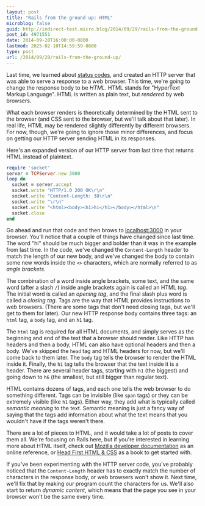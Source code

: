 ```yaml
---
layout: post
title: "Rails from the ground up: HTML"
microblog: false
guid: http://indirect-test.micro.blog/2014/09/29/rails-from-the-ground-up/
post_id: 4971551
date: 2014-09-28T16:00:00-0800
lastmod: 2025-02-10T14:59:59-0800
type: post
url: /2014/09/28/rails-from-the-ground-up/
---
```

Last time, we learned about [status codes](/2014/07/22/rails-from-the-ground-up-headers--status-codes/), and created an HTTP server that was able to serve a response to a web browser. This time, we're going to change the response body to be _HTML_. HTML stands for "HyperText Markup Language". HTML is written as plain text, but _rendered_ by web browsers.

What each browser renders is theoretically determined by the HTML sent to the browser (and CSS sent to the browser, but we'll talk about that later). In real life, HTML may be rendered slightly differently by different browsers. For now, though, we're going to ignore those minor differences, and focus on getting our HTTP server sending HTML in its responses.

Here's an expanded version of our HTTP server from last time that returns HTML instead of plaintext.

```ruby
require 'socket'
server = TCPServer.new 3000
loop do
  socket = server.accept
  socket.write "HTTP/1.0 200 OK\r\n"
  socket.write "Content-Length: 38\r\n"
  socket.write "\r\n"
  socket.write "<html><body><h1>hi</h1></body></html>\n"
  socket.close
end
```
Go ahead and run that code and then brows to [localhost:3000](http://localhost:3000) in your browser. You'll notice that a couple of things have changed since last time. The word "hi" should be much bigger and bolder than it was in the example from last time. In the code, we've changed the `Content-Length` header to match the length of our new body, and we've changed the body to contain some new words inside the `<>` characters, which are normally referred to as _angle brackets_.

The combination of a word inside angle brackets, some text, and the same word (after a slash `/`) inside angle brackets again is called an HTML _tag_. The initial word is called an _opening tag_, and the final slash plus word is called a _closing tag_. Tags are the way that HTML provides instructions to web browsers. (There are some tags that don't need closing tags, but we'll get to them for later). Our new HTTP response body contains three tags: an `html` tag, a `body` tag, and an `h1` tag.

The `html` tag is required for all HTML documents, and simply serves as the beginning and end of the text that a browser should render. Like HTTP has headers and then a body, HTML can also have optional headers and then a body. We've skipped the `head` tag and HTML headers for now, but we'll come back to them later. The `body` tag tells the browser to render the HTML inside it. Finally, the `h1` tag tells the browser that the text inside it is a header. There are several header tags, starting with `h1` (the biggest) and going  down to `h6` (the smallest, but still bigger than regular text).

HTML contains dozens of tags, and each one tells the web browser to do something different. Tags can be invisible (like `span` tags) or they can be extremely visible (like `h1` tags). Either way, they add what is typically called _semantic meaning_ to the text. Semantic meaning is just a fancy way of saying that the tags add information about what the text means that you wouldn't have if the tags weren't there.

There are a lot of pieces to HTML, and it would take a lot of posts to cover them all. We're focusing on Rails here, but if you're interested in learning more about HTML itself, check out [Mozilla developer documentation](https://developer.mozilla.org/en-US/docs/Web/HTML) as an online reference, or [Head First HTML & CSS](http://www.amazon.com/gp/product/0596159900/?tag=indirect0b-20) as a book to get started with.

If you've been experimenting with the HTTP server code, you've probably noticed that the `Content-Length` header has to exactly match the number of characters in the response body, or web browsers won't show it. Next time, we'll fix that by making our program count the characters for us. We'll also start to return _dynamic content_, which means that the page you see in your browser won't be the same every time.
